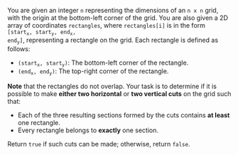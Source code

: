 You are given an integer `n` representing the dimensions of an `n x n` grid, with the origin at the bottom-left corner of the grid. You are also given a 2D array of coordinates `rectangles`, where `rectangles[i]` is in the form <code>[start<sub>x</sub>, start<sub>y</sub>, end<sub>x</sub>, end<sub>y</sub>]</code>, representing a rectangle on the grid. Each rectangle is defined as follows:

- <code>(start<sub>x</sub>, start<sub>y</sub>)</code>: The bottom-left corner of the rectangle.
- <code>(end<sub>x</sub>, end<sub>y</sub>)</code>: The top-right corner of the rectangle.

**Note** that the rectangles do not overlap. Your task is to determine if it is possible to make **either two horizontal** or **two vertical cuts** on the grid such that:

- Each of the three resulting sections formed by the cuts contains **at least** one rectangle.
- Every rectangle belongs to **exactly** one section.

Return `true` if such cuts can be made; otherwise, return `false`.